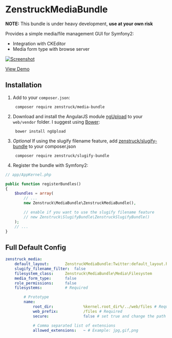 # ZenstruckMediaBundle

**NOTE:** This bundle is under heavy development, **use at your own risk**

Provides a simple media/file management GUI for Symfony2:

* Integration with CKEditor
* Media form type with browse server

[![Screenshot][1]][2]

[View Demo][2]

## Installation

1. Add to your `composer.json`:

        composer require zenstruck/media-bundle

2. Download and install the AngularJS module [ngUpload][3] to your `web/vendor` folder. I suggest using
   [Bower][4]:

        bower install ngUpload

3. *Optional*  If using the slugify filename feature, add [zenstruck/slugify-bundle][5] to your composer.json

        composer require zenstruck/slugify-bundle

4. Register the bundle with Symfony2:

```php
// app/AppKernel.php

public function registerBundles()
{
    $bundles = array(
        // ...
        new Zenstruck\MediaBundle\ZenstruckMediaBundle(),

        // enable if you want to use the slugify filename feature
        // new Zenstruck\SlugifyBundle\ZenstruckSlugifyBundle()
    );
    // ...
}
```

## Full Default Config

```yaml
zenstruck_media:
    default_layout:       ZenstruckMediaBundle:Twitter:default_layout.html.twig
    slugify_filename_filter:  false
    filesystem_class:     Zenstruck\MediaBundle\Media\Filesystem
    media_form_type:      false
    role_permissions:     false
    filesystems:          # Required

        # Prototype
        name:
            root_dir:             %kernel.root_dir%/../web/files # Required
            web_prefix:           /files # Required
            secure:               false # set true and change the path to a non public path for secure file downloads

            # Comma separated list of extensions
            allowed_extensions:   ~ # Example: jpg,gif,png
```

[1]: https://lh5.googleusercontent.com/-c7FHKPXsrvg/UYuZtMA3pKI/AAAAAAAAKGA/82ZdM0Tpr4Y/w963-h438-no/zenstruck-media.png
[2]: http://sandbox.zenstruck.com/
[3]: http://twilson63.github.io/ngUpload/
[4]: http://bower.io/
[5]: https://github.com/kbond/ZenstruckSlugifyBundle
